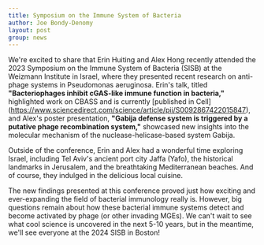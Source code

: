```yaml
---
title: Symposium on the Immune System of Bacteria
author: Joe Bondy-Denomy
layout: post
group: news
---
```


We're excited to share that Erin Huiting and Alex Hong recently attended the 2023 Symposium on the Immune System of Bacteria (SISB) at the Weizmann Institute in Israel, where they presented recent research on anti-phage systems in Pseudomonas aeruginosa. Erin's talk, titled **"Bacteriophages inhibit cGAS-like immune function in bacteria,"** highlighted work on CBASS and is currently [published in Cell] (https://www.sciencedirect.com/science/article/pii/S0092867422015847), and Alex's poster presentation, **"Gabija defense system is triggered by a putative phage recombination system,"** showcased new insights into the molecular mechanism of the nuclease-helicase-based system Gabija.  

Outside of the conference, Erin and Alex had a wonderful time exploring Israel, including Tel Aviv's ancient port city Jaffa (Yafo), the historical landmarks in Jerusalem, and the breathtaking Mediterranean beaches. And of course, they indulged in the delicious local cuisine.

The new findings presented at this conference proved just how exciting and ever-expanding the field of bacterial immunology really is. However, big questions remain about how these bacterial immune systems detect and become activated by phage (or other invading MGEs). We can't wait to see what cool science is uncovered in the next 5-10 years, but in the meantime, we'll see everyone at the 2024 SISB in Boston!
